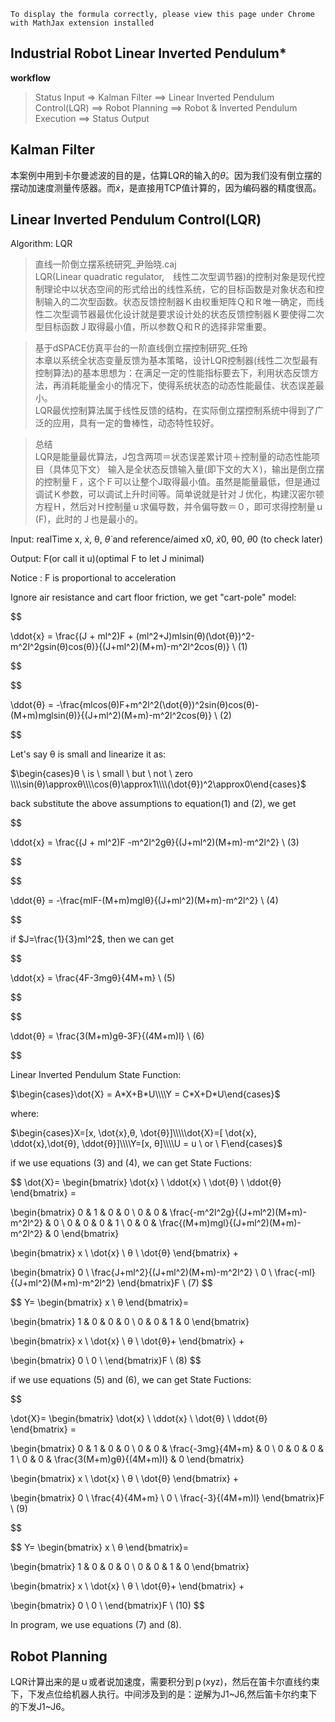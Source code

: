 

```
To display the formula correctly, please view this page under Chrome with MathJax extension installed
```


## Industrial Robot Linear Inverted Pendulum*



**workflow**


>Status Input => Kalman Filter ==>  Linear Inverted Pendulum Control(LQR) ==> Robot Planning ==> Robot & Inverted Pendulum Execution ==> Status Output


## Kalman Filter

本案例中用到卡尔曼滤波的目的是，估算LQR的输入的$\dot{θ}$。因为我们没有倒立摆的摆动加速度测量传感器。而$\dot{x}$，是直接用TCP值计算的，因为编码器的精度很高。

## Linear Inverted Pendulum Control(LQR)


Algorithm: LQR

> 直线一阶倒立摆系统研究_尹贻晓.caj <br>
LQR(Linear quadratic regulator,　线性二次型调节器)的控制对象是现代控制理论中以状态空间的形式给出的线性系统，它的目标函数是对象状态和控制输入的二次型函数。状态反馈控制器Ｋ由权重矩阵Ｑ和Ｒ唯一确定，而线性二次型调节器最优化设计就是要求设计处的状态反馈控制器Ｋ要使得二次型目标函数Ｊ取得最小值，所以参数Ｑ和Ｒ的选择非常重要。

>  基于dSPACE仿真平台的一阶直线倒立摆控制研究_任玲 <br>
本章以系统全状态变量反馈为基本策略，设计LQR控制器(线性二次型最有控制算法)的基本思想为：在满足一定的性能指标要去下，利用状态反馈方法，再消耗能量金小的情况下，使得系统状态的动态性能最佳、状态误差最小。<br>
LQR最优控制算法属于线性反馈的结构，在实际倒立摆控制系统中得到了广泛的应用，具有一定的鲁棒性，动态特性较好。


> 总结 <br>
LQR是能量最优算法，J包含两项＝状态误差累计项＋控制量的动态性能项目（具体见下文）
输入是全状态反馈输入量(即下文的大Ｘ)，输出是倒立摆的控制量Ｆ，这个Ｆ可以让整个J取得最小值。虽然是能量最低，但是通过调试Ｋ参数，可以调试上升时间等。简单说就是针对Ｊ优化，构建汉密尔顿方程Ｈ，然后对Ｈ控制量ｕ求偏导数，并令偏导数＝０，即可求得控制量ｕ(F)，此时的Ｊ也是最小的。



Input: realTime x, $\dot{x}$, θ, $\dot{θ}$ and reference/aimed x0, $\dot{x}0$, θ0, $\dot{θ}0$ (to check later)

Output: F(or call it u)(optimal F to let J minimal)

Notice : F is proportional to acceleration


Ignore air resistance and cart floor friction, we get "cart-pole" model:


$$

\ddot{x} = \frac{(J + ml^2)F + (ml^2+J)mlsin(θ)(\dot{θ})^2-m^2l^2gsin(θ)cos(θ)}{(J+ml^2)(M+m)-m^2l^2cos(θ)}   \ (1)

$$


$$

\ddot{θ} = -\frac{mlcos(θ)F+m^2l^2(\dot{θ})^2sin(θ)cos(θ)-(M+m)mglsin(θ)}{(J+ml^2)(M+m)-m^2l^2cos(θ)} \ (2)

$$


Let's say θ is small and linearize it as:


$\begin{cases}θ \ is \  small \ but  \ not \ zero \\\\sin(θ)\approxθ\\\\cos(θ)\approx1\\\\(\dot{θ})^2\approx0\end{cases}$

back substitute the above assumptions to equation(1) and (2), we  get


$$

\ddot{x} = \frac{(J + ml^2)F -m^2l^2gθ}{(J+ml^2)(M+m)-m^2l^2}   \ (3)

$$


$$

\ddot{θ} = -\frac{mlF-(M+m)mglθ}{(J+ml^2)(M+m)-m^2l^2} \ (4)

$$


if $J=\frac{1}{3}ml^2$, then we can get 

$$

\ddot{x} = \frac{4F-3mgθ}{4M+m}   \ (5)

$$


$$

\ddot{θ} = \frac{3(M+m)gθ-3F}{(4M+m)l} \ (6)

$$

Linear Inverted Pendulum State Function:

$\begin{cases}\dot{X} = A*X+B*U\\\\Y = C*X+D*U\end{cases}$


where:

$\begin{cases}X=[x, \dot{x},θ, \dot{θ}]\\\\\dot{X}=[ \dot{x}, \ddot{x},\dot{θ}, \ddot{θ}]\\\\Y=[x, θ]\\\\U = u \ or \ F\end{cases}$


if we use equations (3) and (4), we can get State Fuctions:

$$
\dot{X}= 
\begin{bmatrix}
    \dot{x} \\
    \ddot{x} \\
    \dot{θ}  \\
    \ddot{θ}
\end{bmatrix} = 

\begin{bmatrix}
    0 & 1 & 0 & 0 \\
    0 & 0  & \frac{-m^2l^2g}{(J+ml^2)(M+m)-m^2l^2} & 0 \\
    0 & 0 & 0 & 1 \\
    0 & 0 & \frac{(M+m)mgl}{(J+ml^2)(M+m)-m^2l^2} & 0
\end{bmatrix} 

\begin{bmatrix}
    x \\
    \dot{x} \\
    θ \\
    \dot{θ}
\end{bmatrix} +

\begin{bmatrix}
    0 \\
    \frac{J+ml^2}{(J+ml^2)(M+m)-m^2l^2} \\
    0 \\
    \frac{-ml}{(J+ml^2)(M+m)-m^2l^2}
\end{bmatrix}F \ (7)
$$


$$
Y=
\begin{bmatrix}
    x \\
    θ
\end{bmatrix}=

\begin{bmatrix}
    1 & 0 & 0 & 0 \\
    0 & 0 & 1 & 0
\end{bmatrix}

\begin{bmatrix}
    x \\
    \dot{x} \\
    θ \\
    \dot{θ}+ 
\end{bmatrix}  + 

\begin{bmatrix}
    0 \\
    0 \\
\end{bmatrix}F \ (8)
$$

if we use equations (5) and (6), we can get State Fuctions:


$$

\dot{X}= 
\begin{bmatrix}
    \dot{x} \\
    \ddot{x} \\
    \dot{θ}  \\
    \ddot{θ}
\end{bmatrix} = 

\begin{bmatrix}
    0 & 1 & 0 & 0 \\
    0 & 0  & \frac{-3mg}{4M+m} & 0 \\
    0 & 0 & 0 & 1 \\
    0 & 0 & \frac{3(M+m)gθ}{(4M+m)l} & 0
\end{bmatrix} 

\begin{bmatrix}
    x \\
    \dot{x} \\
    θ \\
    \dot{θ}
\end{bmatrix} +

\begin{bmatrix}
    0 \\
    \frac{4}{4M+m} \\
    0 \\
    \frac{-3}{(4M+m)l}
\end{bmatrix}F \ (9)

$$


$$
Y=
\begin{bmatrix}
    x \\
    θ
\end{bmatrix}=

\begin{bmatrix}
    1 & 0 & 0 & 0 \\
    0 & 0 & 1 & 0
\end{bmatrix}

\begin{bmatrix}
    x \\
    \dot{x} \\
    θ \\
    \dot{θ}+ 
\end{bmatrix}  + 

\begin{bmatrix}
    0 \\
    0 \\
\end{bmatrix}F \ (10)
$$

In program, we use equations (7) and (8).

## Robot Planning

LQR计算出来的是ｕ或者说加速度，需要积分到ｐ(xyz)，然后在笛卡尔直线约束下，下发点位给机器人执行。中间涉及到的是：逆解为J1~J6,然后笛卡尔约束下的下发J1~J6。


